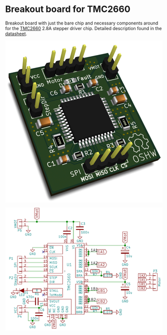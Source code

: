 Breakout board for TMC2660
==========================

Breakout board with just the bare chip and necessary components around for
the [TMC2660][tmc2660-product] 2.8A stepper driver chip.
Detailed description found in the [datasheet][tmc2660-datasheet].

![Rendering][rendering]

![Breakout schematic][schematic]

[tmc2660-product]: http://www.trinamic.com/products/integrated-circuits/stepper-power-driver/tmc2660
[tmc2660-datasheet]: http://www.trinamic.com/_scripts/download.php?file=_articles%2Fproducts%2Fintegrated-circuits%2Ftmc2660%2F_datasheet%2FTMC2660_datasheet.pdf
[rendering]: ./img/tmc2660-breakout.png
[schematic]: ./img/schematic.png
